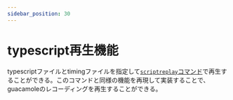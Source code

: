 ```yaml
---
sidebar_position: 30
---
```


# typescript再生機能
typescriptファイルとtimingファイルを指定して[`scriptreplay`コマンド](https://orebibou.com/ja/home/201407/20140714_002/)で再生することができる。このコマンドと同様の機能を再現して実装することで、guacamoleのレコーディングを再生することができる。
